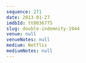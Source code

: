 ```yaml
---
sequence: 271
date: 2013-01-27
imdbId: tt0036775
slug: double-indemnity-1944
venue: null
venueNotes: null
medium: Netflix
mediumNotes: null
---
```

